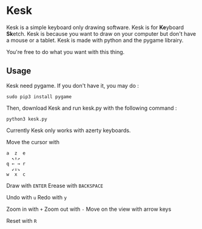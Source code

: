Kesk
====

Kesk is a simple keyboard only drawing software.
Kesk is for **Ke**yboard **Sk**etch.
Kesk is because you want to draw on your computer but don't have a mouse or a tablet.
Kesk is made with python and the pygame librairy.

You're free to do what you want with this thing.

Usage
-----

Kesk need pygame. If you don't have it, you may do :
```
sudo pip3 install pygame
```

Then, download Kesk and run kesk.py with the following command :
```
python3 kesk.py
```

Currently Kesk only works with azerty keyboards.

Move the cursor with
```
a  z  e
  ↖↑↗
q ← → r
  ↙↓↘
w  x  c
```
Draw with `ENTER`
Erease with `BACKSPACE`

Undo with `u`
Redo with `y`

Zoom in with `+`
Zoom out with `-`
Move on the view with arrow keys

Reset with `R`
